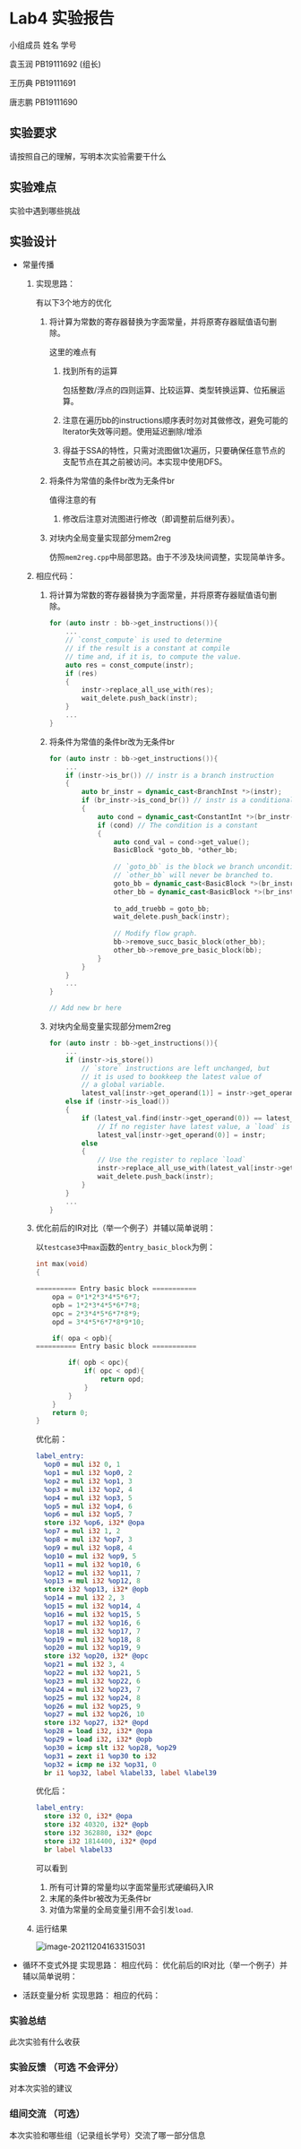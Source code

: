 # Lab4 实验报告

小组成员 姓名 学号

袁玉润 PB19111692 (组长)

王历典 PB19111691

唐志鹏 PB19111690

## 实验要求

请按照自己的理解，写明本次实验需要干什么

## 实验难点

实验中遇到哪些挑战

## 实验设计

* 常量传播

    1. 实现思路：

       有以下3个地方的优化

       1. 将计算为常数的寄存器替换为字面常量，并将原寄存器赋值语句删除。

          这里的难点有

          1. 找到所有的运算

             包括整数/浮点的四则运算、比较运算、类型转换运算、位拓展运算。

          2. 注意在遍历bb的instructions顺序表时勿对其做修改，避免可能的Iterator失效等问题。使用延迟删除/增添

          3. 得益于SSA的特性，只需对流图做1次遍历，只要确保任意节点的支配节点在其之前被访问。本实现中使用DFS。

       2. 将条件为常值的条件br改为无条件br

          值得注意的有

          1. 修改后注意对流图进行修改（即调整前后继列表）。

       3. 对块内全局变量实现部分mem2reg

          仿照`mem2reg.cpp`中局部思路。由于不涉及块间调整，实现简单许多。

    2. 相应代码：

       1. 将计算为常数的寄存器替换为字面常量，并将原寄存器赋值语句删除。

          ```cpp
          for (auto instr : bb->get_instructions()){
              ...
              // `const_compute` is used to determine 
              // if the result is a constant at compile
              // time and, if it is, to compute the value. 
              auto res = const_compute(instr);
              if (res)
              {
                  instr->replace_all_use_with(res);
                  wait_delete.push_back(instr);
              }
              ...
          }
          ```

       2. 将条件为常值的条件br改为无条件br

          ```cpp
          for (auto instr : bb->get_instructions()){
              ...
              if (instr->is_br()) // instr is a branch instruction
              {
                  auto br_instr = dynamic_cast<BranchInst *>(instr);
                  if (br_instr->is_cond_br()) // instr is a conditional branch instruction
                  {
                      auto cond = dynamic_cast<ConstantInt *>(br_instr->get_operand(0));
                      if (cond) // The condition is a constant
                      {
                          auto cond_val = cond->get_value();
                          BasicBlock *goto_bb, *other_bb;
                          
                          // `goto_bb` is the block we branch unconditionally to. 
                          // `other_bb` will never be branched to. 
                          goto_bb = dynamic_cast<BasicBlock *>(br_instr->get_operand(2 - cond_val));
                          other_bb = dynamic_cast<BasicBlock *>(br_instr->get_operand(cond_val + 1));
                          
                          to_add_truebb = goto_bb;
                          wait_delete.push_back(instr);
                          
                          // Modify flow graph.
                          bb->remove_succ_basic_block(other_bb);
                          other_bb->remove_pre_basic_block(bb);
                      }
                  }
              }
              ...
          }
          
          // Add new br here
          ```

       3. 对块内全局变量实现部分mem2reg

          ```cpp
          for (auto instr : bb->get_instructions()){
              ...
              if (instr->is_store())
                  // `store` instructions are left unchanged, but 
                  // it is used to bookkeep the latest value of 
                  // a global variable. 
                  latest_val[instr->get_operand(1)] = instr->get_operand(0);
              else if (instr->is_load())
              {
                  if (latest_val.find(instr->get_operand(0)) == latest_val.end())
                      // If no register have latest value, a `load` is needed. 
                      latest_val[instr->get_operand(0)] = instr;
                  else
                  {
                      // Use the register to replace `load`
                      instr->replace_all_use_with(latest_val[instr->get_operand(0)]);
                      wait_delete.push_back(instr);
                  }
              }
              ...
          }
          ```

    3. 优化前后的IR对比（举一个例子）并辅以简单说明：

       以`testcase3`中`max`函数的`entry_basic_block`为例：

       ```c
       int max(void)
       {
       
       ========== Entry basic block ===========
           opa = 0*1*2*3*4*5*6*7;
           opb = 1*2*3*4*5*6*7*8;
           opc = 2*3*4*5*6*7*8*9;
           opd = 3*4*5*6*7*8*9*10;
       
           if( opa < opb){
       ========== Entry basic block ===========
       
               if( opb < opc){
                   if( opc < opd){
                       return opd;
                   }
               }
           }
           return 0;
       }
       ```

       优化前：

       ```llvm
       label_entry:
         %op0 = mul i32 0, 1
         %op1 = mul i32 %op0, 2
         %op2 = mul i32 %op1, 3
         %op3 = mul i32 %op2, 4
         %op4 = mul i32 %op3, 5
         %op5 = mul i32 %op4, 6
         %op6 = mul i32 %op5, 7
         store i32 %op6, i32* @opa
         %op7 = mul i32 1, 2
         %op8 = mul i32 %op7, 3
         %op9 = mul i32 %op8, 4
         %op10 = mul i32 %op9, 5
         %op11 = mul i32 %op10, 6
         %op12 = mul i32 %op11, 7
         %op13 = mul i32 %op12, 8
         store i32 %op13, i32* @opb
         %op14 = mul i32 2, 3
         %op15 = mul i32 %op14, 4
         %op16 = mul i32 %op15, 5
         %op17 = mul i32 %op16, 6
         %op18 = mul i32 %op17, 7
         %op19 = mul i32 %op18, 8
         %op20 = mul i32 %op19, 9
         store i32 %op20, i32* @opc
         %op21 = mul i32 3, 4
         %op22 = mul i32 %op21, 5
         %op23 = mul i32 %op22, 6
         %op24 = mul i32 %op23, 7
         %op25 = mul i32 %op24, 8
         %op26 = mul i32 %op25, 9
         %op27 = mul i32 %op26, 10
         store i32 %op27, i32* @opd
         %op28 = load i32, i32* @opa
         %op29 = load i32, i32* @opb
         %op30 = icmp slt i32 %op28, %op29
         %op31 = zext i1 %op30 to i32
         %op32 = icmp ne i32 %op31, 0
         br i1 %op32, label %label33, label %label39
       ```

       优化后：

       ```llvm
       label_entry:
         store i32 0, i32* @opa
         store i32 40320, i32* @opb
         store i32 362880, i32* @opc
         store i32 1814400, i32* @opd
         br label %label33
       ```

       可以看到

       1. 所有可计算的常量均以字面常量形式硬编码入IR
       2. 末尾的条件br被改为无条件br
       3. 对值为常量的全局变量引用不会引发`load`. 

    4. 运行结果

       ![image-20211204163315031](report-phase2.assets/image-20211204163315031.png)


* 循环不变式外提
    实现思路：
    相应代码：
    优化前后的IR对比（举一个例子）并辅以简单说明：
    
* 活跃变量分析
    实现思路：
    相应的代码：

### 实验总结

此次实验有什么收获

### 实验反馈 （可选 不会评分）

对本次实验的建议

### 组间交流 （可选）

本次实验和哪些组（记录组长学号）交流了哪一部分信息
